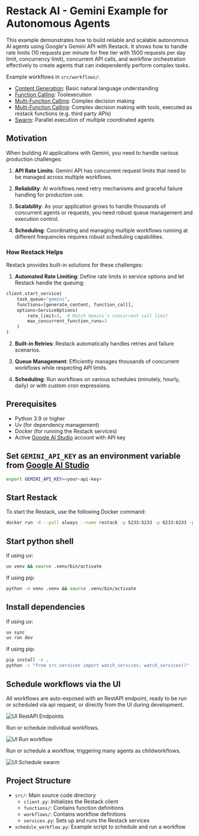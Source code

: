 # Restack AI - Gemini Example for Autonomous Agents

This example demonstrates how to build reliable and scalable autonomous AI agents using Google's Gemini API with Restack. It shows how to handle rate limits (10 requests per minute for free tier with 1500 requests per day limit, concurrency limit), concurrent API calls, and workflow orchestration effectively to create agents that can independently perform complex tasks.

Example workflows in `src/workflows/`:

- [Content Generation](src/workflows/generate_content.py): Basic natural language understanding
- [Function Calling](src/workflows/function_call.py): Toolexecution
- [Multi-Function Calling](src/workflows/multi_function_call.py): Complex decision making
- [Multi-Function Calling](src/workflows/multi_function_call_advanced.py): Complex decision making with tools, executed as restack functions (e.g. third party APIs)
- [Swarm](src/workflows/swarm.py): Parallel execution of multiple coordinated agents

## Motivation

When building AI applications with Gemini, you need to handle various production challenges:

1. **API Rate Limits**: Gemini API has concurrent request limits that need to be managed across multiple workflows.

2. **Reliability**: AI workflows need retry mechanisms and graceful failure handling for production use.

3. **Scalability**: As your application grows to handle thousands of concurrent agents or requests, you need robust queue management and execution control.

4. **Scheduling**: Coordinating and managing multiple workflows running at different frequencies requires robust scheduling capabilities.

### How Restack Helps

Restack provides built-in solutions for these challenges:

1. **Automated Rate Limiting**: Define rate limits in service options and let Restack handle the queuing:

```python
client.start_service(
    task_queue="gemini",
    functions=[generate_content, function_call],
    options=ServiceOptions(
        rate_limit=3,  # Match Gemini's concurrent call limit
        max_concurrent_function_runs=3
    )
)
```

2. **Built-in Retries**: Restack automatically handles retries and failure scenarios.

3. **Queue Management**: Efficiently manages thousands of concurrent workflows while respecting API limits.

4. **Scheduling**: Run workflows on various schedules (minutely, hourly, daily) or with custom cron expressions.

## Prerequisites

- Python 3.9 or higher
- Uv (for dependency management)
- Docker (for running the Restack services)
- Active [Google AI Studio](https://aistudio.google.com) account with API key

## Set `GEMINI_API_KEY` as an environment variable from [Google AI Studio](https://aistudio.google.com)

```bash
export GEMINI_API_KEY=<your-api-key>
```

## Start Restack

To start the Restack, use the following Docker command:

```bash
docker run -d --pull always --name restack -p 5233:5233 -p 6233:6233 -p 7233:7233 ghcr.io/restackio/restack:main
```

## Start python shell

If using uv:

```bash
uv venv && source .venv/bin/activate
```

If using pip:

```bash
python -m venv .venv && source .venv/bin/activate
```

## Install dependencies

If using uv:

```bash
uv sync
uv run dev
```

If using pip:

```bash
pip install -e .
python -c "from src.services import watch_services; watch_services()"
```

## Schedule workflows via the UI

All workflows are auto-exposed with an RestAPI endpoint, ready to be run or scheduled via api request, or directly from the UI during development.

![UI RestAPI Endpoints](ui-restapi-endpoints.png)

Run or schedule individual workflows.

![UI Run workflow](ui-run-workflow.png)

Run or schedule a workflow, triggering many agents as childworkflows.

![UI Schedule swarm](ui-schedule-swarm.png)

## Project Structure

- `src/`: Main source code directory
  - `client.py`: Initializes the Restack client
  - `functions/`: Contains function definitions
  - `workflows/`: Contains workflow definitions
  - `services.py`: Sets up and runs the Restack services
- `schedule_workflow.py`: Example script to schedule and run a workflow
